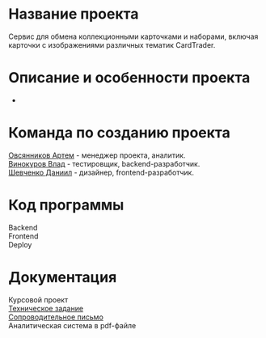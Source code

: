 # Название проекта
Сервис для обмена коллекционными карточками и наборами, включая карточки с изображениями различных тематик CardTrader. <br />

# Описание и особенности проекта
-

# Команда по созданию проекта
[Овсянников Артем](https://github.com/artemmmov) - менеджер проекта, аналитик. <br />
[Винокуров Влад](https://github.com/GoreIbIu) - тестировщик, backend-разработчик. <br />
[Шевченко Даниил](https://github.com/drklbri) - дизайнер, frontend-разработчик. <br />

# Код программы

Backend <br />
Frontend <br />
Deploy <br />

# Документация

Курсовой проект <br />
[Техническое задание](https://github.com/drklbri/CardTrader/blob/main/documentation/%D0%A2%D0%97.docx)<br />
[Сопроводительное письмо](https://github.com/drklbri/CardTrader/blob/main/documentation/soprovoditelnoe_pismo7.docx) <br />
Аналитическая система в pdf-файле<br />
